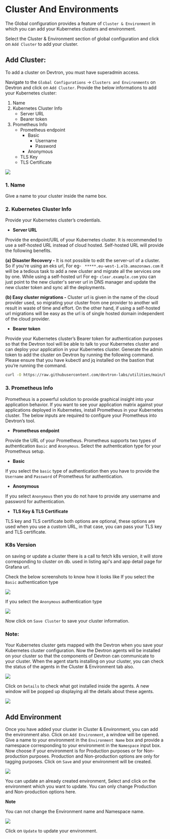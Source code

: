 # Cluster And Environments

The Global configuration provides a feature of `Cluster & Environment` in which you can add your Kubernetes clusters and environment.

Select the Cluster & Environment section of global configuration and click on `Add Cluster` to add your cluster.

## Add Cluster:

To add a cluster on Devtron, you must have superadmin access.

Navigate to the `Global Configurations` → `Clusters and Environments` on Devtron and click on `Add Cluster`. Provide the below informations to add your Kubernetes cluster:

1. Name
2. Kubernetes Cluster Info
   * Server URL
   * Bearer token
3. Prometheus Info
   * Prometheus endpoint
     * Basic
       * Username
       * Password
     * Anonymous
   * TLS Key
   * TLS Certificate


![](https://devtron-public-asset.s3.us-east-2.amazonaws.com/images/global-configurations/cluster-and-environments/cluster-1.jpg)

### 1. Name

Give a name to your cluster inside the name box.

### 2. Kubernetes Cluster Info

Provide your Kubernetes cluster’s credentials.

* **Server URL**

Provide the endpoint/URL of your Kubernetes cluster. It is recommended to use a self-hosted URL instead of cloud hosted. Self-hosted URL will provide the following benefits.

**\(a\) Disaster Recovery -** It is not possible to edit the server-url of a cluster. So if you're using an eks url, For eg- ` *****.eu-west-1.elb.amazonaws.com` it will be a tedious task to add a new cluster and migrate all the services one by one. While using a self-hosted url For eg- `clear.example.com` you can just point to the new cluster's server url in DNS manager and update the new cluster token and sync all the deployments.

**\(b\) Easy cluster migrations -** Cluster url is given in the name of the cloud provider used, so migrating your cluster from one provider to another will result in waste of time and effort. On the other hand, if using a self-hosted url migrations will be easy as the url is of single hosted domain independent of the cloud provider.

* **Bearer token**

Provide your Kubernetes cluster’s Bearer token for authentication purposes so that the Devtron tool will be able to talk to your Kubernetes cluster and can deploy your application in your Kubernetes cluster. Generate the admin token to add the cluster on Devtron by running the following command. Please ensure that you have kubectl and jq installed on the bastion that you’re running the command.

```bash
curl -O https://raw.githubusercontent.com/devtron-labs/utilities/main/kubeconfig-exporter/kubernetes_export_sa.sh && bash kubernetes_export_sa.sh cd-user devtroncd https://raw.githubusercontent.com/devtron-labs/utilities/main/kubeconfig-exporter/clusterrole.yaml
```

### 3. Prometheus Info

Prometheus is a powerful solution to provide graphical insight into your application behavior. If you want to see your application matrix against your applications deployed in Kubernetes, install Prometheus in your Kubernetes cluster. The below inputs are required to configure your Prometheus into Devtron’s tool.

* **Prometheus endpoint**

Provide the URL of your Prometheus. Prometheus supports two types of authentication `Basic` and `Anonymous`. Select the authentication type for your Prometheus setup.

* **Basic**

If you select the `basic` type of authentication then you have to provide the `Username` and `Password` of Prometheus for authentication.

* **Anonymous**

If you select `Anonymous` then you do not have to provide any username and password for authentication.

* **TLS Key & TLS Certificate**

TLS key and TLS certificate both options are optional, these options are used when you use a custom URL, in that case, you can pass your TLS key and TLS certificate.


### K8s Version
on saving or update a cluster there is a call to fetch k8s version, it will store corresponding to cluster on db. used in listing api's and app detail page for Grafana url.


Check the below screenshots to know how it looks like If you select the `Basic` authentication type

![](https://devtron-public-asset.s3.us-east-2.amazonaws.com/images/global-configurations/cluster-and-environments/cluster-2.jpg)

If you select the `Anonymous` authentication type

![](https://devtron-public-asset.s3.us-east-2.amazonaws.com/images/global-configurations/cluster-and-environments/cluster-1.jpg)

Now click on `Save Cluster` to save your cluster information.

### Note:

Your Kubernetes cluster gets mapped with the Devtron when you save your Kubernetes cluster configuration. Now the Devtron agents will be installed on your cluster so that the components of Devtron can communicate to your cluster. When the agent starts installing on your cluster, you can check the status of the agents in the Cluster & Environment tab also.

![](https://devtron-public-asset.s3.us-east-2.amazonaws.com/images/global-configurations/cluster-and-environments/gc-cluster-agents.jpg)

Click on `Details` to check what got installed inside the agents. A new window will be popped up displaying all the details about these agents.

![](https://devtron-public-asset.s3.us-east-2.amazonaws.com/images/global-configurations/cluster-and-environments/cluster_gc5.jpg)

## Add Environment

Once you have added your cluster in Cluster & Environment, you can add the environment also. Click on `Add Environment`, a window will be opened. Give a name to your environment in the `Environment Name` box and provide a namespace corresponding to your environment in the `Namespace` input box. Now choose if your environment is for Production purposes or for Non-production purposes. Production and Non-production options are only for tagging purposes. Click on `Save` and your environment will be created.

![](https://devtron-public-asset.s3.us-east-2.amazonaws.com/images/global-configurations/cluster-and-environments/gc-cluster-add-environment.jpg)

You can update an already created environment, Select and click on the environment which you want to update. You can only change Production and Non-production options here.

**Note**

You can not change the Environment name and Namespace name.

![](https://devtron-public-asset.s3.us-east-2.amazonaws.com/images/global-configurations/cluster-and-environments/gc-cluster-update-environment.jpg)

Click on `Update` to update your environment.

